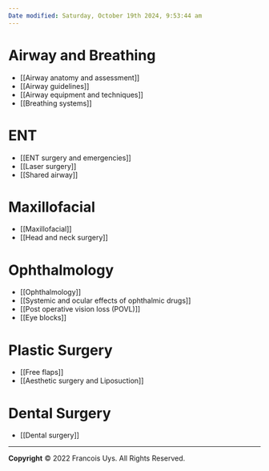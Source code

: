 ```yaml
---
Date modified: Saturday, October 19th 2024, 9:53:44 am
---
```

# Airway and Breathing
- [[Airway anatomy and assessment]]
- [[Airway guidelines]]
- [[Airway equipment and techniques]]
- [[Breathing systems]]
# ENT
- [[ENT surgery and emergencies]]
- [[Laser surgery]]
- [[Shared airway]]
# Maxillofacial
- [[Maxillofacial]]
- [[Head and neck surgery]]
# Ophthalmology
- [[Ophthalmology]]
- [[Systemic and ocular effects of ophthalmic drugs]]
- [[Post operative vision loss (POVL)]]
- [[Eye blocks]]
# Plastic Surgery
- [[Free flaps]]
- [[Aesthetic surgery and Liposuction]]
# Dental Surgery
- [[Dental surgery]]

---

**Copyright**
© 2022 Francois Uys. All Rights Reserved.

